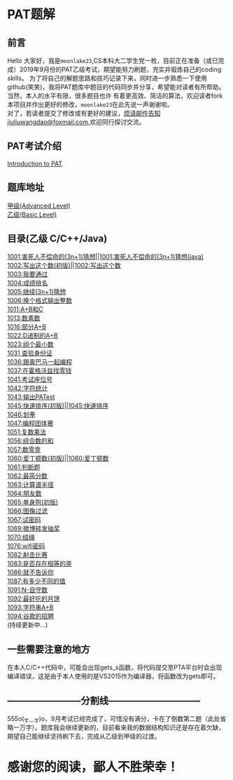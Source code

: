 ﻿# PAT题解
## 前言

Hello 大家好，我是`moonlake23`,CS本科大二学生党一枚，目前正在准备（或已完成）2019年9月份的PAT乙级考试，期望能努力刷题，充实并锻炼自己的coding skills。
为了将自己的解题思路和技巧记录下来，同时进一步熟悉一下使用github(笑笑)，我将PAT题库中题目的代码同步并分享，希望能对读者有所帮助。当然，本人的水平有限，很多题目也许
有着更高效、简洁的算法，欢迎读者fork本项目并作出更好的修改，`moonlake23`在此先说一声谢谢啦。<br>
对了，若读者提交了修改或有更好的建议，烦请邮件告知jiuliuwangdao@foxmail.com,欢迎同行探讨交流。

## PAT考试介绍

[Introduction to PAT](https://www.patest.cn/introduction)

## 题库地址

[甲级(Advanced Level)](https://pintia.cn/problem-sets/994805342720868352/problems/type/7)<br>
[乙级(Basic Level)](https://pintia.cn/problem-sets/994805260223102976/problems/type/7)<br>

## 目录(乙级 C/C++/Java)
[1001:害死人不偿命的(3n+1)猜想](https://github.com/moonlake23/PAT/blob/master/BasicLevel_C/1001.cpp)||[1001:害死人不偿命的(3n+1)猜想(java)](https://github.com/moonlake23/PAT/blob/master/BasicLevel_Java/1001.java)<br>
[1002:写出这个数(初版)](https://github.com/moonlake23/PAT/blob/master/BasicLevel_C/1002(Version1).cpp)||[1002:写出这个数](https://github.com/moonlake23/PAT/blob/master/BasicLevel_C/1002(VersionFinal).cpp)<br>
[1003:我要通过](https://github.com/moonlake23/PAT/blob/master/BasicLevel_C/1003.cpp)<br>
[1004:成绩排名](https://github.com/moonlake23/PAT/blob/master/BasicLevel_C/1004.cpp)<br>
[1005:继续(3n+1)猜想](https://github.com/moonlake23/PAT/blob/master/BasicLevel_C/1005.cpp)<br>
[1006:换个格式输出整数](https://github.com/moonlake23/PAT/blob/master/BasicLevel_C/1006.cpp)<br>
[1011:A+B和C](https://github.com/moonlake23/PAT/blob/master/BasicLevel_C/1011.cpp)<br>
[1013:数素数](https://github.com/moonlake23/PAT/blob/master/BasicLevel_C/1013.cpp)<br>
[1016:部分A+B](https://github.com/moonlake23/PAT/blob/master/BasicLevel_C/1016.cpp)<br>
[1022:D进制的A+B](https://github.com/moonlake23/PAT/blob/master/BasicLevel_C/1022.cpp)<br>
[1023:组个最小数](https://github.com/moonlake23/PAT/blob/master/BasicLevel_C/1023.cpp)<br>
[1031 查验身份证](https://github.com/moonlake23/PAT/blob/master/BasicLevel_C/1031.cpp)<br>
[1036:跟奥巴马一起编程](https://github.com/moonlake23/PAT/blob/master/BasicLevel_C/1036.cpp)<br>
[1037:在霍格沃兹找零钱](https://github.com/moonlake23/PAT/blob/master/BasicLevel_C/1037.cpp)<br>
[1041:考试座位号](https://github.com/moonlake23/PAT/blob/master/BasicLevel_C/1041.cpp)<br>
[1042:字符统计](https://github.com/moonlake23/PAT/blob/master/BasicLevel_C/1042.cpp)<br>
[1043:输出PATest ](https://github.com/moonlake23/PAT/blob/master/BasicLevel_C/1043.cpp)<br>
[1045:快速排序(初版)](https://github.com/moonlake23/PAT/blob/master/BasicLevel_C/1045(TLEVersion).cpp)||[1045:快速排序](https://github.com/moonlake23/PAT/blob/master/BasicLevel_C/1045(ACVersion).cpp)<br>
[1046:划拳](https://github.com/moonlake23/PAT/blob/master/BasicLevel_C/1046.cpp)<br>
[1047:编程团体赛](https://github.com/moonlake23/PAT/blob/master/BasicLevel_C/1047.cpp)<br>
[1051:复数乘法](https://github.com/moonlake23/PAT/blob/master/BasicLevel_C/1051.cpp)<br>
[1056:组合数的和](https://github.com/moonlake23/PAT/blob/master/BasicLevel_C/1056.cpp)<br>
[1057:数零壹](https://github.com/moonlake23/PAT/blob/master/BasicLevel_C/1057.cpp)<br>
[1060:爱丁顿数(初版)](https://github.com/moonlake23/PAT/blob/master/BasicLevel_C/1060(Version1).cpp)||[1060:爱丁顿数](https://github.com/moonlake23/PAT/blob/master/BasicLevel_C/1060.cpp)<br>
[1061:判断题](https://github.com/moonlake23/PAT/blob/master/BasicLevel_C/1061.cpp)<br>
[1062:最简分数](https://github.com/moonlake23/PAT/blob/master/BasicLevel_C/1062.cpp)<br>
[1063:计算谱半径](https://github.com/moonlake23/PAT/blob/master/BasicLevel_C/1063.cpp)<br>
[1064:朋友数](https://github.com/moonlake23/PAT/blob/master/BasicLevel_C/1064.cpp)<br>
[1065:单身狗(初版)](https://github.com/moonlake23/PAT/blob/master/BasicLevel_C/1065(Version1).cpp)<br>
[1066:图像过滤](https://github.com/moonlake23/PAT/blob/master/BasicLevel_C/1066.cpp)<br>
[1067:试密码](https://github.com/moonlake23/PAT/blob/master/BasicLevel_C/1067.cpp)<br>
[1069:微博转发抽奖](https://github.com/moonlake23/PAT/blob/master/BasicLevel_C/1069.cpp)<br>
[1070:结绳](https://github.com/moonlake23/PAT/blob/master/BasicLevel_C/1070.cpp)<br>
[1076:wifi密码](https://github.com/moonlake23/PAT/blob/master/BasicLevel_C/1076.cpp)<br>
[1082:射击比赛](https://github.com/moonlake23/PAT/blob/master/BasicLevel_C/1082.cpp)<br>
[1083:是否存在相等的差](https://github.com/moonlake23/PAT/blob/master/BasicLevel_C/1083.cpp)<br>
[1086:就不告诉你](https://github.com/moonlake23/PAT/blob/master/BasicLevel_C/1086.cpp)<br>
[1087:有多少不同的值](https://github.com/moonlake23/PAT/blob/master/BasicLevel_C/1087.cpp)<br>
[1091:N-自守数](https://github.com/moonlake23/PAT/blob/master/BasicLevel_C/1091.cpp)<br>
[1092:最好吃的月饼](https://github.com/moonlake23/PAT/blob/master/BasicLevel_C/1092.cpp)<br>
[1093:字符串A+B](https://github.com/moonlake23/PAT/blob/master/BasicLevel_C/1093.cpp)<br>
[1094:谷歌的招聘](https://github.com/moonlake23/PAT/blob/master/BasicLevel_C/1094.cpp)<br>
(持续更新中...)

## 一些需要注意的地方

在本人C/C++代码中，可能会出现gets_s函数，将代码提交至PTA平台时会出现编译错误，这是由于本人使用的是VS2015作为编译器，将函数改为gets即可。

## ————————分割线——————————
555o(╥﹏╥)o，9月考试已经完成了，可惜没有满分，卡在了倒数第二题（此处省略一万字）。题库我会继续更新的，目前看来我的数据结构知识还是存在着欠缺，期望自己能继续坚持刷下去，完成从乙级到甲级的过渡。

# 感谢您的阅读，鄙人不胜荣幸！
